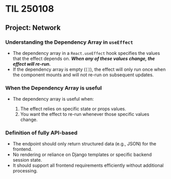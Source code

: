 # TIL 250108

## Project: Network

### Understanding the Dependency Array in `useEffect`

- The dependency array in a `React.useEffect` hook specifies the values that the effect depends on. ***When any of these values change, the effect will re-run.***
- If the dependency array is empty (`[]`), the effect will only run once when the component mounts and will not re-run on subsequent updates.

### When the Dependency Array is useful

- The dependency array is useful when:

   1. The effect relies on specific state or props values.
   2. You want the effect to re-run whenever those specific values change.


### Definition of fully API-based
- The endpoint should only return structured data (e.g., JSON) for the frontend.
- No rendering or reliance on Django templates or specific backend session state.
- It should support all frontend requirements efficiently without additional processing.